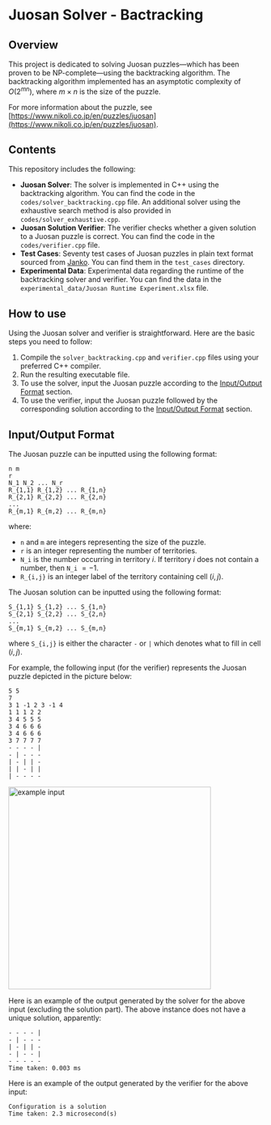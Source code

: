 # Juosan Solver - Bactracking

## Overview

This project is dedicated to solving Juosan puzzles&mdash;which has been proven to be NP-complete&mdash;using the backtracking algorithm.
The backtracking algorithm implemented has an asymptotic complexity of $O(2^{mn})$, where $m \times n$ is the size of the puzzle.

For more information about the puzzle, see [https://www.nikoli.co.jp/en/puzzles/juosan](https://www.nikoli.co.jp/en/puzzles/juosan).

## Contents

This repository includes the following:

* **Juosan Solver**: The solver is implemented in C++ using the backtracking algorithm. You can find the code in the `codes/solver_backtracking.cpp` file. An additional solver using the exhaustive search method is also provided in `codes/solver_exhaustive.cpp`.
* **Juosan Solution Verifier**: The verifier checks whether a given solution to a Juosan puzzle is correct. You can find the code in the `codes/verifier.cpp` file.
* **Test Cases**: Seventy test cases of Juosan puzzles in plain text format sourced from [Janko](https://www.janko.at/Raetsel/Juosan/index.htm). You can find them in the `test_cases` directory.
* **Experimental Data**: Experimental data regarding the runtime of the backtracking solver and verifier. You can find the data in the `experimental_data/Juosan Runtime Experiment.xlsx` file.

## How to use

Using the Juosan solver and verifier is straightforward. Here are the basic steps you need to follow:

1. Compile the `solver_backtracking.cpp` and `verifier.cpp` files using your preferred C++ compiler.
2. Run the resulting executable file.
3. To use the solver, input the Juosan puzzle according to the [Input/Output Format](#inputoutput-format) section.
4. To use the verifier, input the Juosan puzzle followed by the corresponding solution according to the [Input/Output Format](#inputoutput-format) section.

## Input/Output Format

The Juosan puzzle can be inputted using the following format:

```
n m
r
N_1 N_2 ... N_r
R_{1,1} R_{1,2} ... R_{1,n}
R_{2,1} R_{2,2} ... R_{2,n}
...
R_{m,1} R_{m,2} ... R_{m,n}
```

where:

* `n` and `m` are integers representing the size of the puzzle.
* `r` is an integer representing the number of territories.
* `N_i` is the number occurring in territory $i$. If territory $i$ does not contain a number, then `N_i` $= -1$.
* `R_{i,j}` is an integer label of the territory containing cell $(i,j)$.

The Juosan solution can be inputted using the following format:
```
S_{1,1} S_{1,2} ... S_{1,n}
S_{2,1} S_{2,2} ... S_{2,n}
...
S_{m,1} S_{m,2} ... S_{m,n}
```

where `S_{i,j}` is either the character `-` or `|` which denotes what to fill in cell $(i,j)$.

For example, the following input (for the verifier) represents the Juosan puzzle depicted in the picture below:
```
5 5
7
3 1 -1 2 3 -1 4
1 1 1 2 2
3 4 5 5 5
3 4 6 6 6
3 4 6 6 6
3 7 7 7 7
- - - - |
- | - - -
| - | | -
| | - | |
| - - - -
```

<img src="https://user-images.githubusercontent.com/54428874/236688739-8c00e9c9-1950-4c1b-aabe-5a0fc299e332.png" alt="example input" width="400">

Here is an example of the output generated by the solver for the above input (excluding the solution part). The above instance does not have a unique solution, apparently:
```
- - - - |
- | - - -
| - | | -
- | - - |
- - - - -
Time taken: 0.003 ms
```
Here is an example of the output generated by the verifier for the above input:
```
Configuration is a solution
Time taken: 2.3 microsecond(s)
```
